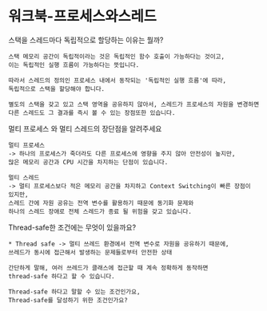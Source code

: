 # 워크북-프로세스와스레드

스택을 스레드마다 독립적으로 할당하는 이유는 뭘까?

```
스택 메모리 공간이 독립적이라는 것은 독립적인 함수 호출이 가능하다는 것이고,
이는 독립적인 실행 흐름이 가능하다는 뜻입니다.

따라서 스레드의 정의인 프로세스 내에서 동작되는 '독립적인 실행 흐름'에 따라,
독립적으로 스택을 할당해야 합니다.

별도의 스택을 갖고 있고 스택 영역을 공유하지 않아서, 스레드가 프로세스의 자원을 변경하면
다른 스레드도 그 결과를 즉시 볼 수 있는 장점또한 있습니다.
```

멀티 프로세스 와 멀티 스레드의 장단점을 알려주세요

```
멀티 프로세스
-> 하나의 프로세스가 죽더라도 다른 프로세스에 영향을 주지 않아 안전성이 높지만,
많은 메모리 공간과 CPU 시간을 차지하는 단점이 있습니다.

멀티 스레드
-> 멀티 프로세스보다 적은 메모리 공간을 차지하고 Context Switching이 빠른 장점이 
있지만, 
스레드 간에 자원 공유는 전역 변수를 활용하기 때문에 동기화 문제와
하나의 스레드 장애로 전체 스레드가 종료 될 위험을 갖고 있습니다.
```

Thread-safe한 조건에는 무엇이 있을까요?

```
* Thread safe -> 멀티 쓰레드 환경에서 전역 변수로 자원을 공유하기 때문에,
쓰레드가 동시에 접근해서 발생하는 문제들로부터 안전한 상태

간단하게 말해, 여러 쓰레드가 클래스에 접근할 때 계속 정확하게 동작하면
thread-safe 하다고 할 수 있습니다.

Thread-safe 하다고 말할 수 있는 조건인가요,
Thread-safe를 달성하기 위한 조건인가요?
```
